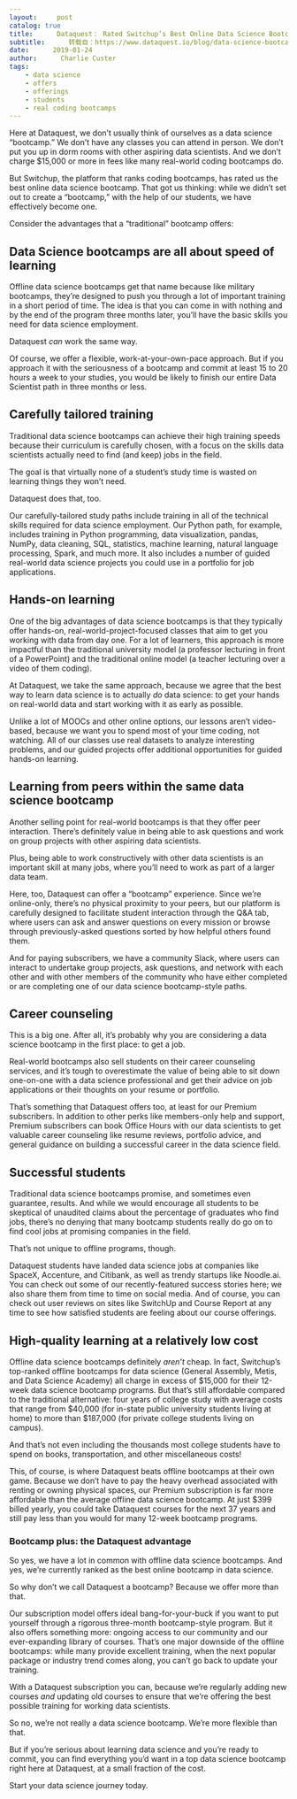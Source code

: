 ```yaml
---
layout:     post
catalog: true
title:      Dataquest： Rated Switchup’s Best Online Data Science Bootcamp
subtitle:      转载自：https://www.dataquest.io/blog/data-science-bootcamp/
date:      2019-01-24
author:      Charlie Custer
tags:
    - data science
    - offers
    - offerings
    - students
    - real coding bootcamps
---
```


Here at Dataquest, we don’t usually think of ourselves as a data science “bootcamp.” We don’t have any classes you can attend in person. We don’t put you up in dorm rooms with other aspiring data scientists. And we don’t charge $15,000 or more in fees like many real-world coding bootcamps do.

But Switchup, the platform that ranks coding bootcamps, has rated us the best online data science bootcamp. That got us thinking: while we didn’t set out to create a “bootcamp,” with the help of our students, we have effectively become one.

Consider the advantages that a “traditional” bootcamp offers:

## **Data Science bootcamps are all about speed of learning**

Offline data science bootcamps get that name because like military bootcamps, they’re designed to push you through a lot of important training in a short period of time. The idea is that you can come in with nothing and by the end of the program three months later, you’ll have the basic skills you need for data science employment.

Dataquest *can* work the same way.

Of course, we offer a flexible, work-at-your-own-pace approach. But if you approach it with the seriousness of a bootcamp and commit at least 15 to 20 hours a week to your studies, you would be likely to finish our entire Data Scientist path in three months or less.

## **Carefully tailored training**

Traditional data science bootcamps can achieve their high training speeds because their curriculum is carefully chosen, with a focus on the skills data scientists actually need to find (and keep) jobs in the field.

The goal is that virtually none of a student’s study time is wasted on learning things they won’t need.

Dataquest does that, too.

Our carefully-tailored study paths include training in all of the technical skills required for data science employment. Our Python path, for example, includes training in Python programming, data visualization, pandas, NumPy, data cleaning, SQL, statistics, machine learning, natural language processing, Spark, and much more. It also includes a number of guided real-world data science projects you could use in a portfolio for job applications.

## **Hands-on learning**

One of the big advantages of data science bootcamps is that they typically offer hands-on, real-world-project-focused classes that aim to get you working with data from day one. For a lot of learners, this approach is more impactful than the traditional university model (a professor lecturing in front of a PowerPoint) and the traditional online model (a teacher lecturing over a video of them coding).

At Dataquest, we take the same approach, because we agree that the best way to learn data science is to actually *do* data science: to get your hands on real-world data and start working with it as early as possible.

Unlike a lot of MOOCs and other online options, our lessons aren’t video-based, because we want you to spend most of your time coding, not watching. All of our classes use real datasets to analyze interesting problems, and our guided projects offer additional opportunities for guided hands-on learning.

## **Learning from peers within the same data science bootcamp**

Another selling point for real-world bootcamps is that they offer peer interaction. There’s definitely value in being able to ask questions and work on group projects with other aspiring data scientists.

Plus, being able to work constructively with other data scientists is an important skill at many jobs, where you’ll need to work as part of a larger data team.

Here, too, Dataquest can offer a “bootcamp” experience. Since we’re online-only, there’s no physical proximity to your peers, but our platform is carefully designed to facilitate student interaction through the Q&A tab, where users can ask and answer questions on every mission or browse through previously-asked questions sorted by how helpful others found them.

And for paying subscribers, we have a community Slack, where users can interact to undertake group projects, ask questions, and network with each other and with other members of the community who have either completed or are completing one of our data science bootcamp-style paths.

## **Career counseling**

This is a big one. After all, it’s probably why you are considering a data science bootcamp in the first place: to get a job.

Real-world bootcamps also sell students on their career counseling services, and it’s tough to overestimate the value of being able to sit down one-on-one with a data science professional and get their advice on job applications or their thoughts on your resume or portfolio.

That’s something that Dataquest offers too, at least for our Premium subscribers. In addition to other perks like members-only help and support, Premium subscribers can book Office Hours with our data scientists to get valuable career counseling like resume reviews, portfolio advice, and general guidance on building a successful career in the data science field.

## **Successful students**

Traditional data science bootcamps promise, and sometimes even guarantee, results. And while we would encourage all students to be skeptical of unaudited claims about the percentage of graduates who find jobs, there’s no denying that many bootcamp students really do go on to find cool jobs at promising companies in the field.

That’s not unique to offline programs, though.

Dataquest students have landed data science jobs at companies like SpaceX, Accenture, and Citibank, as well as trendy startups like Noodle.ai. You can check out some of our recently-featured success stories here; we also share them from time to time on social media. And of course, you can check out user reviews on sites like SwitchUp and Course Report at any time to see how satisfied students are feeling about our course offerings.

## **High-quality learning at a relatively low cost**

Offline data science bootcamps definitely *aren’t* cheap. In fact, Switchup’s top-ranked offline bootcamps for data science (General Assembly, Metis, and Data Science Academy) all charge in excess of $15,000 for their 12-week data science bootcamp programs. But that’s still affordable compared to the traditional alternative: four years of college study with average costs that range from $40,000 (for in-state public university students living at home) to more than $187,000 (for private college students living on campus).

And that’s not even including the thousands most college students have to spend on books, transportation, and other miscellaneous costs!

This, of course, is where Dataquest beats offline bootcamps at their own game. Because we don’t have to pay the heavy overhead associated with renting or owning physical spaces, our Premium subscription is far more affordable than the average offline data science bootcamp. At just $399 billed yearly, you could take Dataquest courses for the next 37 years and still pay less than you would for many 12-week bootcamp programs.

### Bootcamp plus: the Dataquest advantage

So yes, we have a lot in common with offline data science bootcamps. And yes, we’re currently ranked as the best online bootcamp in data science.

So why don’t we call Dataquest a bootcamp? Because we offer more than that.

Our subscription model offers ideal bang-for-your-buck if you want to put yourself through a rigorous three-month bootcamp-style program. But it also offers something more: ongoing access to our community and our ever-expanding library of courses. That’s one major downside of the offline bootcamps: while many provide excellent training, when the next popular package or industry trend comes along, you can’t go back to update your training.

With a Dataquest subscription you can, because we’re regularly adding new courses *and* updating old courses to ensure that we’re offering the best possible training for working data scientists.

So no, we’re not really a data science bootcamp. We’re more flexible than that.

But if you’re serious about learning data science and you’re ready to commit, you can find everything you’d want in a top data science bootcamp right here at Dataquest, at a small fraction of the cost.

Start your data science journey today.
